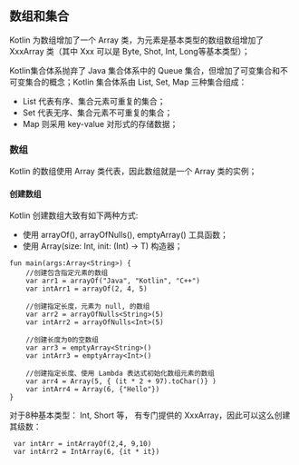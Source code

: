 ## 数组和集合

Kotlin 为数组增加了一个 Array 类，为元素是基本类型的数组数组增加了 XxxArray 类（其中 Xxx 可以是 Byte, Shot, Int, Long等基本类型）；

Kotlin集合体系抛弃了 Java 集合体系中的 Queue 集合，但增加了可变集合和不可变集合的概念；Kotlin 集合体系由 List, Set, Map 三种集合组成：

- List 代表有序、集合元素可重复的集合；
- Set 代表无序、集合元素不可重复的集合；
- Map 则采用 key-value 对形式的存储数据；

### 数组

Kotlin 的数组使用 Array<T> 类代表，因此数组就是一个 Array 类的实例；

#### 创建数组

Kotlin 创建数组大致有如下两种方式:

- 使用 arrayOf(), arrayOfNulls(), emptyArray() 工具函数；
- 使用 Array(size: Int, init: (Int) -> T) 构造器；

```
fun main(args:Array<String>) {
    //创建包含指定元素的数组
    var arr1 = arrayOf("Java", "Kotlin", "C++")
    var intArr1 = arrayOf(2, 4, 5)

    //创建指定长度，元素为 null, 的数组
    var arr2 = arrayOfNulls<String>(5)
    var intArr2 = arrayOfNulls<Int>(5)

    //创建长度为0的空数组
    var arr3 = emptyArray<String>()
    var intArr3 = emptyArray<Int>()

    //创建指定长度、使用 Lambda 表达式初始化数组元素的数组
    var arr4 = Array(5, { (it * 2 + 97).toChar()} )
    var intArr4 = Array(6, {"Hello"})
}
```

对于8种基本类型： Int, Short 等， 有专门提供的 XxxArray，因此可以这么创建其级数：

```
 var intArr = intArrayOf(2,4, 9,10)
 var intArr2 = IntArray(6, {it * it})
```
